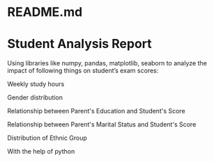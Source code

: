 
# README.md

# Student Analysis Report
Using libraries like numpy, pandas, matplotlib, seaborn to analyze the impact of following things on student’s exam scores:

Weekly study hours

Gender distribution

Relationship between Parent's Education and Student's Score

Relationship between Parent's Marital Status and Student's Score

Distribution of Ethnic Group

With the help of python


